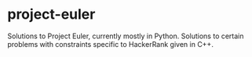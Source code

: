 # project-euler
Solutions to Project Euler, currently mostly in Python.
Solutions to certain problems with constraints specific to HackerRank given in C++.
